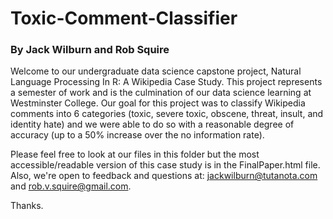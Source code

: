 # Toxic-Comment-Classifier

### By Jack Wilburn and Rob Squire

Welcome to our undergraduate data science capstone project, Natural Language Processing In R: A Wikipedia Case Study. This project represents a semester of work and is the culmination of our data science learning at Westminster College. Our goal for this project was to classify Wikipedia comments into 6 categories (toxic, severe toxic, obscene, threat, insult, and identity hate) and we were able to do so with a reasonable degree of accuracy (up to a 50% increase over the no information rate).

Please feel free to look at our files in this folder but the most accessible/readable version of this case study is in the FinalPaper.html file. Also, we're open to feedback and questions at: jackwilburn@tutanota.com and rob.v.squire@gmail.com.

Thanks.
